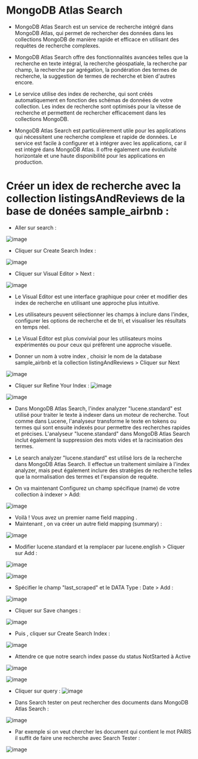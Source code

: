 # MongoDB Atlas Search

- MongoDB Atlas Search est un service de recherche intégré dans MongoDB Atlas, qui permet de rechercher des données dans les collections MongoDB de manière rapide et efficace en utilisant des requêtes de recherche complexes.

- MongoDB Atlas Search offre des fonctionnalités avancées telles que la recherche en texte intégral, la recherche géospatiale, la recherche par champ, la recherche par agrégation, la pondération des termes de recherche, la suggestion de termes de recherche et bien d'autres encore.

- Le service utilise des index de recherche, qui sont créés automatiquement en fonction des schémas de données de votre collection. Les index de recherche sont optimisés pour la vitesse de recherche et permettent de rechercher efficacement dans les collections MongoDB.

- MongoDB Atlas Search est particulièrement utile pour les applications qui nécessitent une recherche complexe et rapide de données. Le service est facile à configurer et à intégrer avec les applications, car il est intégré dans MongoDB Atlas. Il offre également une évolutivité horizontale et une haute disponibilité pour les applications en production.

# Créer un idex de recherche avec la collection listingsAndReviews de la base de donées sample_airbnb :

- Aller sur search :

![image](https://user-images.githubusercontent.com/123749462/226069383-10e305f2-32ae-4365-9194-34e36972a8c3.png)

- Cliquer sur Create Search Index :

![image](https://user-images.githubusercontent.com/123749462/226071736-a6cc2edb-bf86-4ec7-9b97-6a5e392adfa8.png)

- Cliquer sur Visual Editor > Next :

![image](https://user-images.githubusercontent.com/123749462/226072623-5e3af41a-64a2-4c2e-a976-948fe45fc2eb.png)

- Le Visual Editor est une interface graphique pour créer et modifier des index de recherche en utilisant une approche plus intuitive. 
- Les utilisateurs peuvent sélectionner les champs à inclure dans l'index, configurer les options de recherche et de tri, et visualiser les résultats en temps réel. 
- Le Visual Editor est plus convivial pour les utilisateurs moins expérimentés ou pour ceux qui préfèrent une approche visuelle.

- Donner un nom à votre index , choisir le nom de la database sample_airbnb et la collection listingAndReviews > Cliquer sur Next 

![image](https://user-images.githubusercontent.com/123749462/226072783-0bf0f68a-d83b-4ef7-8778-f49f80dc00fa.png)

- Cliquer sur Refine Your Index : 
![image](https://user-images.githubusercontent.com/123749462/226073464-d0398d71-a135-4712-ad86-2713ce301e4d.png)

![image](https://user-images.githubusercontent.com/123749462/226073593-db03e36b-1aa5-451b-814d-9ec145c90d28.png)

- Dans MongoDB Atlas Search, l'index analyzer "lucene.standard" est utilisé pour traiter le texte à indexer dans un moteur de recherche. Tout comme dans Lucene, l'analyseur transforme le texte en tokens ou termes qui sont ensuite indexés pour permettre des recherches rapides et précises. L'analyseur "lucene.standard" dans MongoDB Atlas Search inclut également la suppression des mots vides et la racinisation des termes.

- Le search analyzer "lucene.standard" est utilisé lors de la recherche dans MongoDB Atlas Search. Il effectue un traitement similaire à l'index analyzer, mais peut également inclure des stratégies de recherche telles que la normalisation des termes et l'expansion de requête.

- On va maintenant Configurez un champ spécifique (name) de votre collection à indexer > Add:

![image](https://user-images.githubusercontent.com/123749462/226074012-35582f9e-e9cd-49bf-9f39-743572d4ff53.png)

- Voilà ! Vous avez un premier name field mapping .
- Maintenant , on va créer un autre field mapping (summary) :

![image](https://user-images.githubusercontent.com/123749462/226074157-420594a0-b303-4bcb-ac1d-a9730f638f9c.png)

- Modifier lucene.standard et la remplacer par lucene.english > Cliquer sur Add :

![image](https://user-images.githubusercontent.com/123749462/226074260-e99c8c2e-a226-462d-ab60-471d29cd18ca.png)

![image](https://user-images.githubusercontent.com/123749462/226074304-a37e7eec-1e98-4eb8-b067-90929cb6db3a.png)

- Spécifier le champ "last_scraped" et le DATA Type : Date > Add :

![image](https://user-images.githubusercontent.com/123749462/226074436-77427b43-5d97-4bc0-badd-49ebe5847fdb.png)

- Cliquer sur Save changes :

![image](https://user-images.githubusercontent.com/123749462/226074524-5e086aea-569e-4428-b80f-a0a9c49723a4.png)

- Puis , cliquer sur Create Search Index :

![image](https://user-images.githubusercontent.com/123749462/226074545-5e6f95e5-9207-4c73-86bc-232ab7f1d9f7.png)

- Attendre  ce que notre search index passe du status NotStarted à Active

![image](https://user-images.githubusercontent.com/123749462/226074744-ffa02df5-0699-41d9-a884-44ad513fe905.png)

![image](https://user-images.githubusercontent.com/123749462/226074779-8f4d1f64-65d5-4f40-8b59-c454913940a6.png)

- Cliquer sur query :
![image](https://user-images.githubusercontent.com/123749462/226074916-331f8b93-19d3-48aa-857e-8ceeb7cadcc3.png)

-   Dans Search tester on peut rechercher des documents dans MongoDB Atlas Search :

![image](https://user-images.githubusercontent.com/123749462/226075247-b86771b0-853f-450d-9161-7c3ebbf00f2b.png)

- Par exemple si on veut chercher les document qui contient le mot PARIS il suffit de faire une recherche avec Search Tester :

![image](https://user-images.githubusercontent.com/123749462/226075378-46e03957-fb2d-4395-942e-8cf3f7f7756a.png)









